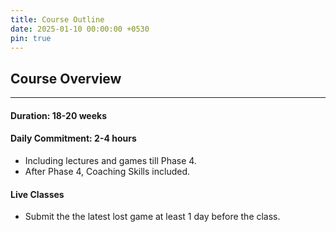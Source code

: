 ```yaml
---
title: Course Outline
date: 2025-01-10 00:00:00 +0530
pin: true
---
```

 
## Course Overview

--- 

#### Duration: 18-20 weeks 

#### Daily Commitment: 2-4 hours 

- Including lectures and games till Phase 4.
- After Phase 4, Coaching Skills included.

#### Live Classes

- Submit the the latest lost game at least 1 day before the class.

